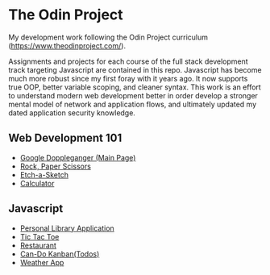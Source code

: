 # The Odin Project

My development work following the Odin Project curriculum (https://www.theodinproject.com/).

Assignments and projects for each course of the full stack development track targeting Javascript are contained in this repo. Javascript has become much more robust since my first foray with it years ago.  It now supports true OOP, better variable scoping, and cleaner syntax. This work is an effort to understand modern web development better in order develop a stronger mental model of network and application flows, and ultimately updated my dated application security knowledge.

## Web Development 101

- [Google Doppleganger \(Main Page\)](https://dis0ps.github.io/odin_project/web_development_101/google_doppleganger/google.html)
- [Rock, Paper Scissors](https://dis0ps.github.io/odin_project/web_development_101/rock_paper_scissors/)
- [Etch-a-Sketch](https://dis0ps.github.io/odin_project/web_development_101/etch-a-sketch/)
- [Calculator](https://dis0ps.github.io/odin_project/web_development_101/calculator/)

## Javascript

- [Personal Library Application](https://dis0ps.github.io/odin_project/javascript/library/index.html)
- [Tic Tac Toe](https://dis0ps.github.io/odin_project/javascript/tic-tac-toe/index.html)
- [Restaurant](https://dis0ps-webdev.github.io/caskngrill)
- [Can-Do Kanban(Todos)](https://dis0ps-webdev.github.io/can-do-kanban)
- [Weather App](https://dis0ps-webdev.github.io/weatherapp)